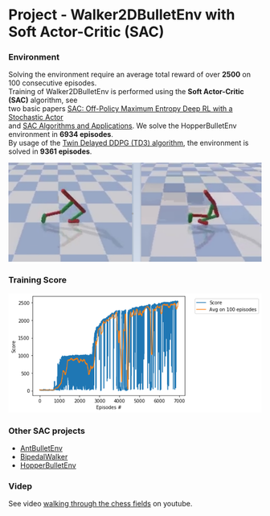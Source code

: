 # Project - Walker2DBulletEnv with Soft Actor-Critic (SAC)

### Environment  

Solving the environment require an average total reward of over **2500** on 100 consecutive episodes.    
Training of Walker2DBulletEnv is performed using the __Soft Actor-Critic (SAC)__ algorithm, see    
two basic papers [SAC: Off-Policy Maximum Entropy Deep RL with a Stochastic Actor](https://arxiv.org/abs/1801.01290)     
and [SAC Algorithms and Applications](https://arxiv.org/abs/1812.05905).  We solve the HopperBulletEnv environment in **6934 episodes**.    
By usage of the [Twin Delayed DDPG (TD3) algorithm](https://github.com/Rafael1s/Deep-Reinforcement-Learning-Udacity/tree/master/Walker2DBulletEnv-v0_TD3), the environment is solved in **9361 episodes**.  

![](images/Walker2D_two_stages_B.png)

### Training Score

![](images/plot_Walker2D_SAC_lr0.0003_epis6934.png)

### Other SAC projects

* [AntBulletEnv](https://github.com/Rafael1s/Deep-Reinforcement-Learning-Udacity/tree/master/Ant-PyBulletEnv-Soft-Actor-Critic)
* [BipedalWalker](https://github.com/Rafael1s/Deep-Reinforcement-Learning-Udacity/tree/master/BipedalWalker-Soft-Actor-Critic)
* [HopperBulletEnv](https://github.com/Rafael1s/Deep-Reinforcement-Learning-Udacity/tree/master/HopperBulletEnv-v0-SAC)

###  Videp

See video [walking through the chess fields](https://www.youtube.com/watch?v=qUT3TznKWAk) on youtube.
